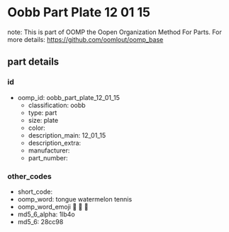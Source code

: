 # Oobb Part Plate 12 01 15  

note: This is part of OOMP the Oopen Organization Method For Parts. For more details: https://github.com/oomlout/oomp_base

##  part details





### id
* oomp_id: oobb_part_plate_12_01_15
  * classification: oobb
  * type: part
  * size: plate
  * color: 
  * description_main: 12_01_15
  * description_extra: 
  * manufacturer: 
  * part_number: 

### other_codes
* short_code: 
* oomp_word: tongue watermelon tennis
* oomp_word_emoji :tongue: :watermelon: :tennis:
* md5_6_alpha: 1lb4o
* md5_6: 28cc98